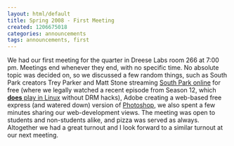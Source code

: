 ```yaml
---
layout: html/default
title: Spring 2008 - First Meeting
created: 1206675018
categories: announcements
tags: announcements, first
---
```

We had our first meeting for the quarter in Dreese Labs room 266 at 7:00 pm. Meetings end whenever they end, with no specific time. No absolute topic was decided on, so we discussed a few random things, such as South Park creators Trey Parker and Matt Stone streaming [South Park online](http://blog.wired.com/underwire/2008/03/south-park-to-o.html) for free (where we legally watched a recent episode from Season 12, which [**does** play in Linux](/images/southpark.png) without DRM hacks), Adobe creating a web-based free express (and watered down) version of [Photoshop](https://www.photoshop.com/express/), we also spent a few minutes sharing our web-development views. The meeting was open to students and non-students alike, and pizza was served as always. Altogether we had a great turnout and I look forward to a similar turnout at our next meeting.
